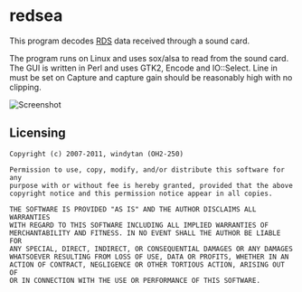 redsea
======
This program decodes [RDS](http://en.wikipedia.org/wiki/Radio_Data_System) data received through
a sound card.

The program runs on Linux and uses sox/alsa to read from the sound card. The GUI is written in
Perl and uses GTK2, Encode and IO::Select. Line in must be set on Capture and capture gain should
be reasonably high with no clipping.

![Screenshot](http://www.cs.helsinki.fi/u/okraisan/rds-ylesuomi3.png)

Licensing
---------

    Copyright (c) 2007-2011, windytan (OH2-250)
    
    Permission to use, copy, modify, and/or distribute this software for any
    purpose with or without fee is hereby granted, provided that the above
    copyright notice and this permission notice appear in all copies.
    
    THE SOFTWARE IS PROVIDED "AS IS" AND THE AUTHOR DISCLAIMS ALL WARRANTIES
    WITH REGARD TO THIS SOFTWARE INCLUDING ALL IMPLIED WARRANTIES OF
    MERCHANTABILITY AND FITNESS. IN NO EVENT SHALL THE AUTHOR BE LIABLE FOR
    ANY SPECIAL, DIRECT, INDIRECT, OR CONSEQUENTIAL DAMAGES OR ANY DAMAGES
    WHATSOEVER RESULTING FROM LOSS OF USE, DATA OR PROFITS, WHETHER IN AN
    ACTION OF CONTRACT, NEGLIGENCE OR OTHER TORTIOUS ACTION, ARISING OUT OF
    OR IN CONNECTION WITH THE USE OR PERFORMANCE OF THIS SOFTWARE.
